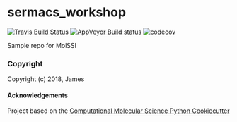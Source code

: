 sermacs_workshop
==============================
[//]: # (Badges)
[![Travis Build Status](https://travis-ci.org/REPLACE_WITH_OWNER_ACCOUNT/sermacs_workshop.png)](https://travis-ci.org/REPLACE_WITH_OWNER_ACCOUNT/sermacs_workshop)
[![AppVeyor Build status](https://ci.appveyor.com/api/projects/status/REPLACE_WITH_APPVEYOR_LINK/branch/master?svg=true)](https://ci.appveyor.com/project/REPLACE_WITH_OWNER_ACCOUNT/sermacs_workshop/branch/master)
[![codecov](https://codecov.io/gh/REPLACE_WITH_OWNER_ACCOUNT/sermacs_workshop/branch/master/graph/badge.svg)](https://codecov.io/gh/REPLACE_WITH_OWNER_ACCOUNT/sermacs_workshop/branch/master)

Sample repo for MolSSI

### Copyright

Copyright (c) 2018, James


#### Acknowledgements
 
Project based on the 
[Computational Molecular Science Python Cookiecutter](https://github.com/molssi/cookiecutter-cms)
